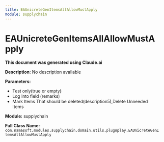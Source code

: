 ```yaml
---
title: EAUnicreteGenItemsAllAllowMustApply
module: supplychain
---
```



<div class='entity-flows'>

# EAUnicreteGenItemsAllAllowMustApply

**This document was generated using Claude.ai**

**Description:** No description available

**Parameters:**
- Test only(true or empty)
- Log Into field (remarks)
- Mark Items That should be deleted(description5),Delete Unneeded Items

**Module:** supplychain

**Full Class Name:** `com.namasoft.modules.supplychain.domain.utils.plugnplay.EAUnicreteGenItemsAllAllowMustApply`


</div>

